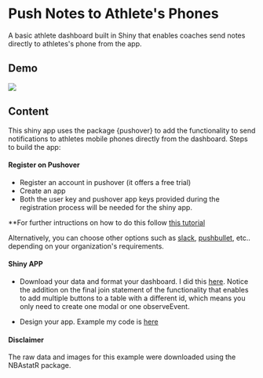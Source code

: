 # Push Notes to Athlete's Phones
A basic athlete dashboard built in Shiny that enables coaches send notes directly to athletes's phone from the app.

## Demo

![](push00.gif)

## Content
This shiny app uses the package {pushover} to add the functionality to send notifications to athletes mobile phones directly from the dashboard. Steps to build the app:

#### Register on Pushover

* Register an account in pushover (it offers a free trial)
* Create an app
* Both the user key and pushover app keys provided during the registration process will be needed for the shiny app.

**For further intructions on how to do this follow [this tutorial](https://github.com/briandconnelly/pushoverr)

Alternatively, you can choose other options such as [slack](https://github.com/hrbrmstr/slackr), [pushbullet](https://cran.r-project.org/web/packages/RPushbullet/index.html), etc.. depending on your organization's requirements.

#### Shiny APP

* Download your data and format your dashboard. I did this [here](https://github.com/josedv82/Push_Notes_to_Athlete/blob/master/data.R). Notice the addition on the final join statement of the functionality that enables to add multiple buttons to a table with a different id, which means you only need to create one modal or one observeEvent.

* Design your app. Example my code is [here](https://github.com/josedv82/Push_Notes_to_Athlete/blob/master/app.R)

#### Disclaimer

The raw data and images for this example were downloaded using the NBAstatR package.

